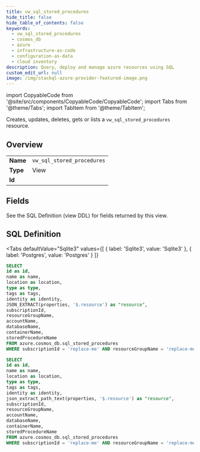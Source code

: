 ```yaml
--- 
title: vw_sql_stored_procedures
hide_title: false
hide_table_of_contents: false
keywords:
  - vw_sql_stored_procedures
  - cosmos_db
  - azure
  - infrastructure-as-code
  - configuration-as-data
  - cloud inventory
description: Query, deploy and manage azure resources using SQL
custom_edit_url: null
image: /img/stackql-azure-provider-featured-image.png
---
```


import CopyableCode from '@site/src/components/CopyableCode/CopyableCode';
import Tabs from '@theme/Tabs';
import TabItem from '@theme/TabItem';

Creates, updates, deletes, gets or lists a <code>vw_sql_stored_procedures</code> resource.

## Overview
<table><tbody>
<tr><td><b>Name</b></td><td><code>vw_sql_stored_procedures</code></td></tr>
<tr><td><b>Type</b></td><td>View</td></tr>
<tr><td><b>Id</b></td><td><CopyableCode code="azure.cosmos_db.vw_sql_stored_procedures" /></td></tr>
</tbody></table>

## Fields

See the SQL Definition (view DDL) for fields returned by this view.

## SQL Definition

<Tabs
defaultValue="Sqlite3"
values={[
{ label: 'Sqlite3', value: 'Sqlite3' },
{ label: 'Postgres', value: 'Postgres' }
]}
>
<TabItem value="Sqlite3">

```sql
SELECT
id as id,
name as name,
location as location,
type as type,
tags as tags,
identity as identity,
JSON_EXTRACT(properties, '$.resource') as "resource",
subscriptionId,
resourceGroupName,
accountName,
databaseName,
containerName,
storedProcedureName
FROM azure.cosmos_db.sql_stored_procedures
WHERE subscriptionId = 'replace-me' AND resourceGroupName = 'replace-me' AND accountName = 'replace-me' AND databaseName = 'replace-me' AND containerName = 'replace-me';
```

</TabItem>
<TabItem value="Postgres">

```sql
SELECT
id as id,
name as name,
location as location,
type as type,
tags as tags,
identity as identity,
json_extract_path_text(properties, '$.resource') as "resource",
subscriptionId,
resourceGroupName,
accountName,
databaseName,
containerName,
storedProcedureName
FROM azure.cosmos_db.sql_stored_procedures
WHERE subscriptionId = 'replace-me' AND resourceGroupName = 'replace-me' AND accountName = 'replace-me' AND databaseName = 'replace-me' AND containerName = 'replace-me';
```

</TabItem>
</Tabs>
